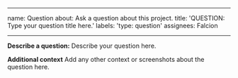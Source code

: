 ----
name: Question
about: Ask a question about this project.
title: 'QUESTION: Type your question title here.'
labels: 'type: question'
assignees: Falcion

---

**Describe a question:**
Describe your question here.

**Additional context**
Add any other context or screenshots about the question here.